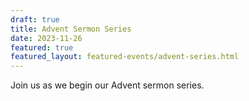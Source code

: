 ```yaml
---
draft: true
title: Advent Sermon Series
date: 2023-11-26
featured: true
featured_layout: featured-events/advent-series.html
---
```

Join us as we begin our Advent sermon series.
